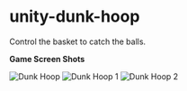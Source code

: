 # unity-dunk-hoop
 Control the basket to catch the balls.

**Game Screen Shots**

![Dunk Hoop](https://github.com/HassanHadayat/unity-dunk-hoop/assets/68451645/ffbd218a-6ffe-4d6d-b290-1ac15a50ec64)
![Dunk Hoop 1](https://github.com/HassanHadayat/unity-dunk-hoop/assets/68451645/e6e6f7da-0f0a-49b1-a9db-621b487bfaad)
![Dunk Hoop 2](https://github.com/HassanHadayat/unity-dunk-hoop/assets/68451645/5c0f5a1a-c68b-4506-9715-9b603d7ce6a3)
